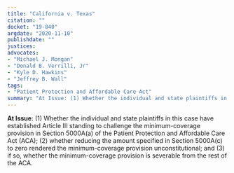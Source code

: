 ```yaml
---
title: "California v. Texas"
citation: ""
docket: "19-840"
argdate: "2020-11-10"
publishdate: ""
justices:
advocates:
- "Michael J. Mongan"
- "Donald B. Verrilli, Jr"
- "Kyle D. Hawkins"
- "Jeffrey B. Wall"
tags:
- "Patient Protection and Affordable Care Act"
summary: "At Issue: (1) Whether the individual and state plaintiffs in this case have established Article III standing to challenge the minimum-coverage provision in Section 5000A(a) of the Patient Protection and Affordable Care Act (ACA); (2) whether reducing the amount specified in Section 5000A(c) to zero rendered the minimum-coverage provision unconstitutional; and (3) if so, whether the minimum-coverage provision is severable from the rest of the ACA."
---
```

**At Issue**: (1) Whether the individual and state plaintiffs in this case have established Article III standing to challenge the minimum-coverage provision in Section 5000A(a) of the Patient Protection and Affordable Care Act (ACA); (2) whether reducing the amount specified in Section 5000A(c) to zero rendered the minimum-coverage provision unconstitutional; and (3) if so, whether the minimum-coverage provision is severable from the rest of the ACA.